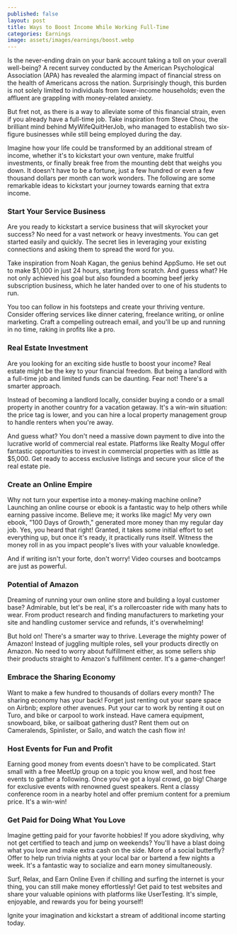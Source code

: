 ```yaml
---
published: false
layout: post
title: Ways to Boost Income While Working Full-Time
categories: Earnings
image: assets/images/earnings/boost.webp
---
```

Is the never-ending drain on your bank account taking a toll on your overall well-being? A recent survey conducted by the American Psychological Association (APA) has revealed the alarming impact of financial stress on the health of Americans across the nation. Surprisingly though, this burden is not solely limited to individuals from lower-income households; even the affluent are grappling with money-related anxiety.

But fret not, as there is a way to alleviate some of this financial strain, even if you already have a full-time job. Take inspiration from Steve Chou, the brilliant mind behind MyWifeQuitHerJob, who managed to establish two six-figure businesses while still being employed during the day.

Imagine how your life could be transformed by an additional stream of income, whether it's to kickstart your own venture, make fruitful investments, or finally break free from the mounting debt that weighs you down. It doesn't have to be a fortune, just a few hundred or even a few thousand dollars per month can work wonders. The following are some remarkable ideas to kickstart your journey towards earning that extra income.

### Start Your Service Business 
Are you ready to kickstart a service business that will skyrocket your success? No need for a vast network or heavy investments. You can get started easily and quickly. The secret lies in leveraging your existing connections and asking them to spread the word for you.

Take inspiration from Noah Kagan, the genius behind AppSumo. He set out to make $1,000 in just 24 hours, starting from scratch. And guess what? He not only achieved his goal but also founded a booming beef jerky subscription business, which he later handed over to one of his students to run.

You too can follow in his footsteps and create your thriving venture. Consider offering services like dinner catering, freelance writing, or online marketing. Craft a compelling outreach email, and you'll be up and running in no time, raking in profits like a pro.

### Real Estate Investment
Are you looking for an exciting side hustle to boost your income? Real estate might be the key to your financial freedom. But being a landlord with a full-time job and limited funds can be daunting. Fear not! There's a smarter approach.

Instead of becoming a landlord locally, consider buying a condo or a small property in another country for a vacation getaway. It's a win-win situation: the price tag is lower, and you can hire a local property management group to handle renters when you're away.

And guess what? You don't need a massive down payment to dive into the lucrative world of commercial real estate. Platforms like Realty Mogul offer fantastic opportunities to invest in commercial properties with as little as $5,000. Get ready to access exclusive listings and secure your slice of the real estate pie.

### Create an Online Empire
Why not turn your expertise into a money-making machine online? Launching an online course or ebook is a fantastic way to help others while earning passive income. Believe me; it works like magic! My very own ebook, "100 Days of Growth," generated more money than my regular day job. Yes, you heard that right!
Granted, it takes some initial effort to set everything up, but once it's ready, it practically runs itself. Witness the money roll in as you impact people's lives with your valuable knowledge.

And if writing isn't your forte, don't worry! Video courses and bootcamps are just as powerful. 

### Potential of Amazon
Dreaming of running your own online store and building a loyal customer base? Admirable, but let's be real, it's a rollercoaster ride with many hats to wear. From product research and finding manufacturers to marketing your site and handling customer service and refunds, it's overwhelming!

But hold on! There's a smarter way to thrive. Leverage the mighty power of Amazon! Instead of juggling multiple roles, sell your products directly on Amazon. No need to worry about fulfillment either, as some sellers ship their products straight to Amazon's fulfillment center. It's a game-changer!

### Embrace the Sharing Economy
Want to make a few hundred to thousands of dollars every month? The sharing economy has your back! Forget just renting out your spare space on Airbnb; explore other avenues. Put your car to work by renting it out on Turo, and bike or carpool to work instead. Have camera equipment, snowboard, bike, or sailboat gathering dust? Rent them out on Cameralends, Spinlister, or Sailo, and watch the cash flow in!

### Host Events for Fun and Profit
Earning good money from events doesn't have to be complicated. Start small with a free MeetUp group on a topic you know well, and host free events to gather a following. Once you've got a loyal crowd, go big! Charge for exclusive events with renowned guest speakers. Rent a classy conference room in a nearby hotel and offer premium content for a premium price. It's a win-win!

### Get Paid for Doing What You Love
Imagine getting paid for your favorite hobbies! If you adore skydiving, why not get certified to teach and jump on weekends? You'll have a blast doing what you love and make extra cash on the side. More of a social butterfly? Offer to help run trivia nights at your local bar or bartend a few nights a week. It's a fantastic way to socialize and earn money simultaneously.

Surf, Relax, and Earn Online Even if chilling and surfing the internet is your thing, you can still make money effortlessly! Get paid to test websites and share your valuable opinions with platforms like UserTesting. It's simple, enjoyable, and rewards you for being yourself!

Ignite your imagination and kickstart a stream of additional income starting today.

